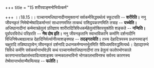 +++
title = "15 शरीरवाङ्मनोभिर्यत्कर्म"

+++
।।18.15।। पञ्चानामधिष्ठानादीनामुक्तानां सर्वकर्मसिद्ध्यर्थत्वं स्फुटयति
-- **शरीरेति।** ननु जीवनकृतं निमेषोन्मेषादिकर्मान्तरं साधारणमस्ति तत्कथं
राशिद्वयकरणमिति तत्राह -- **यच्चेति।** अधिष्ठानादीनां कर्ममात्रहेतुत्वं
प्रतिज्ञाय शारीरादित्रिविधकर्महेतुत्वोक्तिरयुक्तेति शङ्कते --
**नन्विति।** पूर्वापरविरोधं परिहरति -- **नैष दोष इति।** ननु जीवनकृतानि
स्वाभाविकानि कर्माणि दर्शनादीनि विधिनिषेधबाह्यत्वान्न
देहादिनिर्वर्त्यानीत्याशङ्क्याह -- **तदङ्गतयेति।** तस्य देहादित्रयस्य
प्रधानस्याङ्गं चक्षुरादि तन्निष्पाद्यत्वेन,जीवनकृतं दर्शनादि
प्रधानकर्मण्यन्तर्भूतमिति त्रैविध्यमविरुद्धमित्यर्थः। देहाद्यारम्भे
त्रिविधे कर्मणि सर्वकर्मान्तर्भावेऽपि कथं पञ्चानामेवाधिष्ठानादीनां तत्र
हेतुत्वं फलोपभोगकाले कारणान्तरापेक्षासंभवादित्याशङ्क्य जन्मकालभाविनो
भोगकालभाविनश्च सर्वस्य कारणस्य तेष्वेवान्तर्भावान्मैवमित्याह --
**फलेति।**
